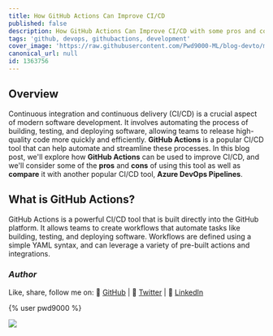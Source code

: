 ```yaml
---
title: How GitHub Actions Can Improve CI/CD
published: false
description: How GitHub Actions Can Improve CI/CD with some pros and cons and comparison to Azure DevOps Pipelines.
tags: 'github, devops, githubactions, development'
cover_image: 'https://raw.githubusercontent.com/Pwd9000-ML/blog-devto/main/posts/2023/GitHub-Actions-CICD/assets/main.png'
canonical_url: null
id: 1363756
---
```


## Overview

Continuous integration and continuous delivery (CI/CD) is a crucial aspect of modern software development. It involves automating the process of building, testing, and deploying software, allowing teams to release high-quality code more quickly and efficiently. **GitHub Actions** is a popular CI/CD tool that can help automate and streamline these processes. In this blog post, we'll explore how **GitHub Actions** can be used to improve CI/CD, and we'll consider some of the **pros** and **cons** of using this tool as well as **compare** it with another popular CI/CD tool, **Azure DevOps Pipelines**.

## What is GitHub Actions?

GitHub Actions is a powerful CI/CD tool that is built directly into the GitHub platform. It allows teams to create workflows that automate tasks like building, testing, and deploying software. Workflows are defined using a simple YAML syntax, and can leverage a variety of pre-built actions and integrations.

### _Author_

Like, share, follow me on: :octopus: [GitHub](https://github.com/Pwd9000-ML) | :penguin: [Twitter](https://twitter.com/pwd9000) | :space_invader: [LinkedIn](https://www.linkedin.com/in/marcel-l-61b0a96b/)

{% user pwd9000 %}

<a href="https://www.buymeacoffee.com/pwd9000"><img src="https://img.buymeacoffee.com/button-api/?text=Buy me a coffee&emoji=&slug=pwd9000&button_colour=FFDD00&font_colour=000000&font_family=Cookie&outline_colour=000000&coffee_colour=ffffff"></a>
